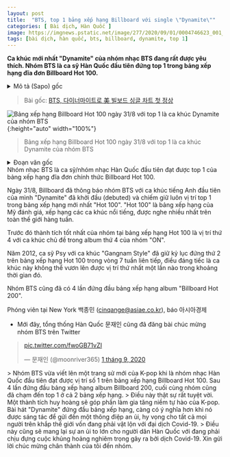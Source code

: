 ```yaml
---
layout: post
title:  "BTS, top 1 bảng xếp hạng Billboard với single \"Dynamite\""
categories: [ Bài dịch, Hàn Quốc ]
image: https://imgnews.pstatic.net/image/277/2020/09/01/0004746623_001_20200901153420694.jpg
tags: [bài dịch, hàn quốc, bts, billboard, dynamite, top 1]
---
```

**Ca khúc mới nhất "Dynamite" của nhóm nhạc BTS đang rất được yêu thích. Nhóm BTS là ca sỹ Hàn Quốc đầu tiên đứng top 1 trong bảng xếp hạng đĩa đơn Billboard Hot 100.**
<details>
  <summary>Mô tả (Sapo) gốc</summary>
  <p>신곡 다이너마이트 인기몰이</p>
  <p>한국가수로 빌보드 핫100 차트 정상은 처음</p>
</details>

> Bài gốc: [BTS, 다이너마이트로 美 빌보드 싱글 차트 첫 정상](https://n.news.naver.com/article/277/0004746623)

![Bảng xếp hạng Billboard Hot 100 ngày 31/8 với top 1 là ca khúc Dynamite của nhóm BTS](https://imgnews.pstatic.net/image/277/2020/09/01/0004746623_001_20200901153420694.jpg?type=w430){:height="auto" width="100%"}
> Bảng xếp hạng Billboard Hot 100 ngày 31/8 với top 1 là ca khúc Dynamite của nhóm BTS

<details>
  <summary>Đoạn văn gốc</summary>
  <p>[아시아경제 뉴욕=백종민 특파원] 케이팝 그룹 방탄소년단(BTS)이 한국 가수 가운데 처음으로 빌보드 메인 싱글 차트인 '핫 100' 정상에 올랐다.</p>
  <p>빌보드는 31일(현지시간) 방탄소년단이 전(全) 곡을 영어로 노래한 "다이너마이트'(Dynamite)가 핫 100 최신 차트에 1위로 데뷔했다"고 밝혔다. 핫 100은 매주 미국에서 가장 인기 있는 노래 순위를 집계하는 차트다.</p>
  <p>방탄소년단이 이제까지 핫 100에서 거둔 최고 성적은 올해 2월 발매한 정규 4집타이틀곡 '온'(ON)으로, 4위였다.</p>
  <p>앞서 가수 싸이가 2012년 '강남스타일'로 핫100에서 7주 연속 2위를 기록한 적이 있지만 1위에는 오르지 못했다.</p>
  <p>방탄소년단은 앨범 차트인 '빌보드 200'에서는 이미 네 차례 정상을 차지한 바 있다.</p>
</details>
Nhóm nhạc BTS là ca sỹ/nhóm nhạc Hàn Quốc đầu tiên đạt được top 1 của bảng xếp hạng đĩa đơn chính thức Billboard Hot 100.

Ngày 31/8, Billboard đã thông báo nhóm BTS với ca khúc tiếng Anh đầu tiên của mình "Dynamite" đã khởi đầu (debuted) và chiếm giữ luôn vị trí top 1 trong bảng xếp hạng mới nhất "Hot 100". "Hot 100" là bảng xếp hạng của Mỹ đánh giá, xếp hạng các ca khúc nổi tiếng, được nghe nhiều nhất trên toàn thế giới hàng tuần.

Trước đó thành tích tốt nhất của nhóm tại bảng xếp hạng Hot 100 là vị trí thứ 4 với ca khúc chủ đề trong album thứ 4 của nhóm "ON".

Năm 2012, ca sỹ Psy với ca khúc "Gangnam Style" đã giữ kỷ lục đứng thứ 2 trên bảng xếp hạng Hot 100 trong vòng 7 tuần liên tiếp, điều đáng tiếc là ca khúc này không thể vươn lên được vị trí thứ nhất một lần nào trong khoảng thời gian đó.

Nhóm BTS cũng đã có 4 lần đứng đầu bảng xếp hạng album "Billboard Hot 200".

Phóng viên tại New York 백종민 (cinqange@asiae.co.kr), báo 아시아경제

- Mới đây, tổng thống Hàn Quốc 문재인 cũng đã đăng bài chúc mừng nhóm BTS trên Twitter
<blockquote class="twitter-tweet" data-lang="vi" data-theme="light"><p lang="und" dir="ltr"><a href="https://t.co/fwoGB71vZI">pic.twitter.com/fwoGB71vZI</a></p>&mdash; 문재인 (@moonriver365) <a href="https://twitter.com/moonriver365/status/1300609866155716608?ref_src=twsrc%5Etfw">1 tháng 9, 2020</a></blockquote> <script async src="https://platform.twitter.com/widgets.js" charset="utf-8"></script>
> Nhóm BTS vừa viết lên một trang sử mới của K-pop khi là nhóm nhạc Hàn Quốc đầu tiên đạt được vị trí số 1 trên bảng xếp hạng Billboard Hot 100. Sau 4 lần đứng đầu bảng xếp hạng album Billboard 200, cuối cùng nhóm cũng đã chạm đến top 1 ở cả 2 bảng xếp hạng.
> Điều này thật sự rất tuyệt vời. Một thành tích huy hoàng sẽ góp phần làm gia tăng niềm tự hào của K-pop. Bài hát "Dynamite" đứng đầu bảng xếp hạng, càng có ý nghĩa hơn khi nó được sáng tác để gửi đến một thông điệp an ủi, hy vọng cho tất cả mọi người trên khắp thế giới vốn đang phải vật lộn với đại dịch Covid-19.
> Điều này cũng sẽ mang lại sự an ủi to lớn cho người dân Hàn Quốc với đang phải chịu đựng cuộc khủng hoảng nghiêm trọng gây ra bởi dịch Covid-19. Xin gửi lời chúc mừng chân thành của tôi đến nhóm.